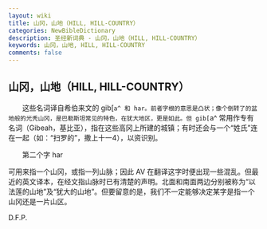 ```yaml
---
layout: wiki
title: 山冈，山地（HILL, HILL-COUNTRY）
categories: NewBibleDictionary
description: 圣经新词典 - 山冈，山地（HILL, HILL-COUNTRY）
keywords: 山冈，山地, HILL, HILL-COUNTRY
comments: false
---
```


## 山冈，山地（HILL, HILL-COUNTRY）

　　这些名词译自希伯来文的 gib[`a^ 和 har。前者字根的意思是凸状；像个倒转了的盆地般的光秃山冈，是巴勒斯坦常见的特色，在犹大地区，更是如此。但 gib[`a^ 常用作专有名词（Gibeah，基比亚），指在这些高冈上所建的城镇；有时还会与一个“姓氏”连在一起（如：“扫罗的”，撒上十一4），以资识别。

　　第二个字 har

可用来指一个山冈，或指一列山脉；因此 AV 在翻译这字时便出现一些混乱。但最近的英文译本，在经文指山脉时已有清楚的声明。北面和南面两边分别被称为“以法莲的山地”及“犹大的山地”。但要留意的是，我们不一定能够决定某字是指一个山冈还是一片山区。

D.F.P.








